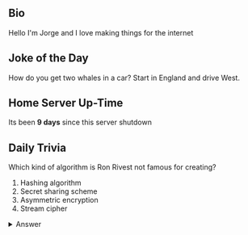 ## Bio

Hello I'm Jorge and I love making things for the internet

## Joke of the Day

How do you get two whales in a car? Start in England and drive West.

## Home Server Up-Time

Its been **9 days** since this server shutdown


## Daily Trivia

Which kind of algorithm is Ron Rivest not famous for creating?
 1. Hashing algorithm
 2. Secret sharing scheme
 3. Asymmetric encryption
 4. Stream cipher

<details>
  <summary>Answer</summary>
  Secret sharing scheme
</details>
